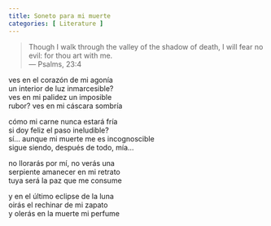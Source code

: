 ```yaml
---
title: Soneto para mi muerte
categories: [ Literature ]
---
```


> Though I walk through the valley of the shadow of death, I will fear no evil:
> for thou art with me. <br>
>— Psalms, 23:4


ves en el corazón de mi agonía <br>
un interior de luz inmarcesible? <br>
ves en mi palidez un imposible <br>
rubor? ves en mi cáscara sombría <br>

cómo mi carne nunca estará fría <br>
si doy feliz el paso ineludible? <br>
sí… aunque mi muerte me es incognoscible <br>
sigue siendo, después de todo, mía…  <br>

no llorarás por mí, no verás una <br>
serpiente amanecer en mi retrato <br>
tuya será la paz que me consume <br>

y en el último eclipse de la luna <br>
oirás el rechinar de mi zapato <br>
y olerás en la muerte mi perfume

